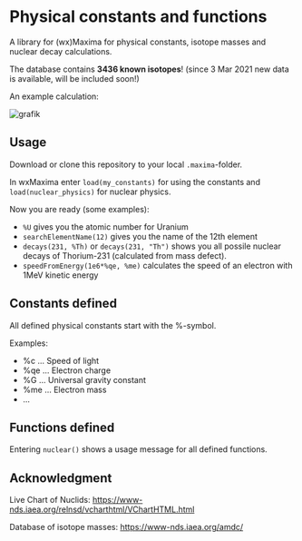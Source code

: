 
# Physical constants and functions

A library for (wx)Maxima for physical constants, isotope masses and nuclear decay calculations.

The database contains **3436 known isotopes**! (since 3 Mar 2021 new data is available, will be included soon!)

An example calculation:

![grafik](https://user-images.githubusercontent.com/36999612/113488006-a13f2f80-94bb-11eb-9f14-e36745c31adf.png)


## Usage

Download or clone this repository to your local `.maxima`-folder.

In wxMaxima enter `load(my_constants)` for using the constants and `load(nuclear_physics)` for nuclear physics.

Now you are ready (some examples):
* `%U` gives you the atomic number for Uranium
* `searchElementName(12)` gives you the name of the 12th element
* `decays(231, %Th)` or `decays(231, "Th")` shows you all possile nuclear decays of Thorium-231 (calculated from mass defect).
* `speedFromEnergy(1e6*%qe, %me)` calculates the speed of an electron with 1MeV kinetic energy

## Constants defined

All defined physical constants start with the %-symbol.

Examples:

* %c ... Speed of light 
* %qe ... Electron charge
* %G ... Universal gravity constant
* %me ... Electron mass
*  ...

## Functions defined

Entering `nuclear()` shows a usage message for all defined functions.

## Acknowledgment

Live Chart of Nuclids: https://www-nds.iaea.org/relnsd/vcharthtml/VChartHTML.html 

Database of isotope masses: https://www-nds.iaea.org/amdc/
